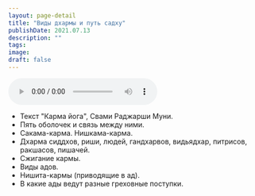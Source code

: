 ```yaml
---
layout: page-detail
title: "Виды дхармы и путь садху"
publishDate: 2021.07.13
description: ""
tags:
image:
draft: false
---
```


<audio title="2021.07.13 - Виды дхармы и путь садху.mp3" src="https://filer-api.advayta.org/v1.0/public/files/75915" controls=""></audio>

* Текст "Карма йога", Свами Раджарши Муни.
* Пять оболочек и связь между ними.
* Сакама-карма. Нишкама-карма.
* Дхарма сиддхов, риши, людей, гандхарвов, видьядхар, питрисов, ракшасов, пишачей.
* Сжигание кармы.
* Виды адов.
* Нишита-кармы (приводящие в ад).
* В какие ады ведут разные греховные поступки.

  
